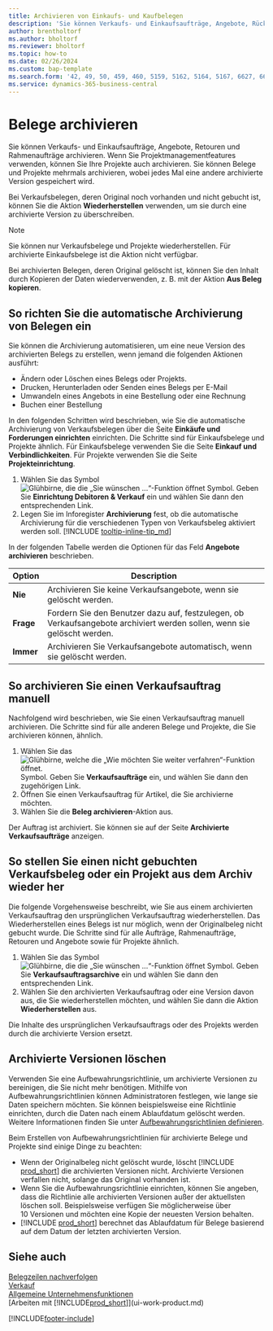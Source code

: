 ```yaml
---
title: Archivieren von Einkaufs- und Kaufbelegen
description: 'Sie können Verkaufs- und Einkaufsaufträge, Angebote, Rücklieferungen und Rahmenaufträge archivieren.'
author: brentholtorf
ms.author: bholtorf
ms.reviewer: bholtorf
ms.topic: how-to
ms.date: 02/26/2024
ms.custom: bap-template
ms.search.form: '42, 49, 50, 459, 460, 5159, 5162, 5164, 5167, 6627, 6630, 6644, 9305, 9306, 9346, 9347, 9348, 9349'
ms.service: dynamics-365-business-central
---
```

# <a name="archive-documents"></a>Belege archivieren

Sie können Verkaufs- und Einkaufsaufträge, Angebote, Retouren und Rahmenaufträge archivieren. Wenn Sie Projektmanagementfeatures verwenden, können Sie Ihre Projekte auch archivieren. Sie können Belege und Projekte mehrmals archivieren, wobei jedes Mal eine andere archivierte Version gespeichert wird.

Bei Verkaufsbelegen, deren Original noch vorhanden und nicht gebucht ist, können Sie die Aktion **Wiederherstellen** verwenden, um sie durch eine archivierte Version zu überschreiben. 

> [!NOTE]
> Sie können nur Verkaufsbelege und Projekte wiederherstellen. Für archivierte Einkaufsbelege ist die Aktion nicht verfügbar.

Bei archivierten Belegen, deren Original gelöscht ist, können Sie den Inhalt durch Kopieren der Daten wiederverwenden, z. B. mit der Aktion **Aus Beleg kopieren**.  

## <a name="to-set-up-automatic-document-archiving"></a>So richten Sie die automatische Archivierung von Belegen ein

Sie können die Archivierung automatisieren, um eine neue Version des archivierten Belegs zu erstellen, wenn jemand die folgenden Aktionen ausführt:

* Ändern oder Löschen eines Belegs oder Projekts.
* Drucken, Herunterladen oder Senden eines Belegs per E-Mail
* Umwandeln eines Angebots in eine Bestellung oder eine Rechnung
* Buchen einer Bestellung

In den folgenden Schritten wird beschrieben, wie Sie die automatische Archivierung von Verkaufsbelegen über die Seite **Einkäufe und Forderungen einrichten** einrichten. Die Schritte sind für Einkaufsbelege und Projekte ähnlich. Für Einkaufsbelege verwenden Sie die Seite **Einkauf und Verbindlichkeiten**. Für Projekte verwenden Sie die Seite **Projekteinrichtung**.

1. Wählen Sie das Symbol ![Glühbirne, die die „Sie wünschen ...“-Funktion öffnet](media/ui-search/search_small.png "Wie möchten Sie weiter verfahren?") Symbol. Geben Sie **Einrichtung Debitoren & Verkauf** ein und wählen Sie dann den entsprechenden Link.
2. Legen Sie im Inforegister **Archivierung** fest, ob die automatische Archivierung für die verschiedenen Typen von Verkaufsbeleg aktiviert werden soll. [!INCLUDE [tooltip-inline-tip_md](includes/tooltip-inline-tip_md.md)]

In der folgenden Tabelle werden die Optionen für das Feld **Angebote archivieren** beschrieben.

|Option|Description|
|------|-----------|
|**Nie**| Archivieren Sie keine Verkaufsangebote, wenn sie gelöscht werden.|
|**Frage**|Fordern Sie den Benutzer dazu auf, festzulegen, ob Verkaufsangebote archiviert werden sollen, wenn sie gelöscht werden.|
|**Immer**|Archivieren Sie Verkaufsangebote automatisch, wenn sie gelöscht werden.|

## <a name="to-manually-archive-a-sales-order"></a>So archivieren Sie einen Verkaufsauftrag manuell

Nachfolgend wird beschrieben, wie Sie einen Verkaufsauftrag manuell archivieren. Die Schritte sind für alle anderen Belege und Projekte, die Sie archivieren können, ähnlich.

1. Wählen Sie das ![Glühbirne, welche die „Wie möchten Sie weiter verfahren“-Funktion öffnet.](media/ui-search/search_small.png "Wie möchten Sie weiter verfahren?") Symbol. Geben Sie **Verkaufsaufträge** ein, und wählen Sie dann den zugehörigen Link.  
2. Öffnen Sie einen Verkaufsauftrag für Artikel, die Sie archivierne möchten.  
3. Wählen Sie die **Beleg archivieren**-Aktion aus.

Der Auftrag ist archiviert. Sie können sie auf der Seite **Archivierte Verkaufsaufträge** anzeigen.

## <a name="to-restore-a-non-posted-sales-document-or-a-project-from-the-archive"></a>So stellen Sie einen nicht gebuchten Verkaufsbeleg oder ein Projekt aus dem Archiv wieder her

Die folgende Vorgehensweise beschreibt, wie Sie aus einem archivierten Verkaufsauftrag den ursprünglichen Verkaufsauftrag wiederherstellen. Das Wiederherstellen eines Belegs ist nur möglich, wenn der Originalbeleg nicht gebucht wurde. Die Schritte sind für alle Aufträge, Rahmenaufträge, Retouren und Angebote sowie für Projekte ähnlich.

1. Wählen Sie das Symbol ![Glühbirne, die die „Sie wünschen ...“-Funktion öffnet](media/ui-search/search_small.png "Sagen Sie mir, was Sie tun möchten") Symbol. Geben Sie **Verkaufsauftragsarchive** ein und wählen Sie dann den entsprechenden Link.
2. Wählen Sie den archivierten Verkaufsauftrag oder eine Version davon aus, die Sie wiederherstellen möchten, und wählen Sie dann die Aktion **Wiederherstellen** aus.  

Die Inhalte des ursprünglichen Verkaufsauftrags oder des Projekts werden durch die archivierte Version ersetzt.

## <a name="to-delete-archived-versions"></a>Archivierte Versionen löschen

Verwenden Sie eine Aufbewahrungsrichtlinie, um archivierte Versionen zu bereinigen, die Sie nicht mehr benötigen. Mithilfe von Aufbewahrungsrichtlinien können Administratoren festlegen, wie lange sie Daten speichern möchten. Sie können beispielsweise eine Richtlinie einrichten, durch die Daten nach einem Ablaufdatum gelöscht werden. Weitere Informationen finden Sie unter [Aufbewahrungsrichtlinien definieren](admin-data-retention-policies.md).

Beim Erstellen von Aufbewahrungsrichtlinien für archivierte Belege und Projekte sind einige Dinge zu beachten:

* Wenn der Originalbeleg nicht gelöscht wurde, löscht [!INCLUDE [prod_short](includes/prod_short.md)] die archivierten Versionen nicht. Archivierte Versionen verfallen nicht, solange das Original vorhanden ist.
* Wenn Sie die Aufbewahrungsrichtlinie einrichten, können Sie angeben, dass die Richtlinie alle archivierten Versionen außer der aktuellsten löschen soll. Beispielsweise verfügen Sie möglicherweise über 10 Versionen und möchten eine Kopie der neuesten Version behalten. 
* [!INCLUDE [prod_short](includes/prod_short.md)] berechnet das Ablaufdatum für Belege basierend auf dem Datum der letzten archivierten Version.

## <a name="see-also"></a>Siehe auch

[Belegzeilen nachverfolgen](across-how-to-track-document-lines.md)  
[Verkauf](sales-manage-sales.md)  
[Allgemeine Unternehmensfunktionen](ui-across-business-areas.md)  
[Arbeiten mit [!INCLUDE[prod_short](includes/prod_short.md)]](ui-work-product.md)

[!INCLUDE[footer-include](includes/footer-banner.md)]
